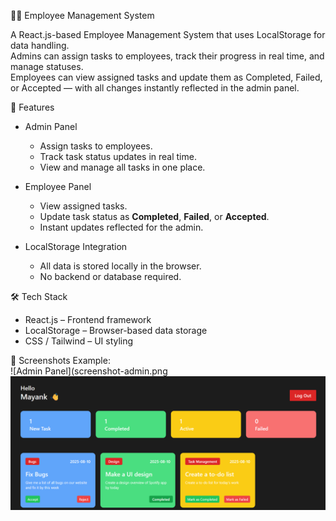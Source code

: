 👨‍💼 Employee Management System

A React.js-based Employee Management System that uses LocalStorage for data handling.  
Admins can assign tasks to employees, track their progress in real time, and manage statuses.  
Employees can view assigned tasks and update them as Completed, Failed, or Accepted — with all changes instantly reflected in the admin panel.

🚀 Features
- Admin Panel
  - Assign tasks to employees.  
  - Track task status updates in real time.  
  - View and manage all tasks in one place.  

- Employee Panel
  - View assigned tasks.  
  - Update task status as **Completed**, **Failed**, or **Accepted**.  
  - Instant updates reflected for the admin.

- LocalStorage Integration  
  - All data is stored locally in the browser.  
  - No backend or database required.  

🛠️ Tech Stack
- React.js – Frontend framework  
- LocalStorage – Browser-based data storage  
- CSS / Tailwind – UI styling  

 📸 Screenshots
Example:  
![Admin Panel](screenshot-admin.png  
![Employee Panel](screenshot-employee.png)  

